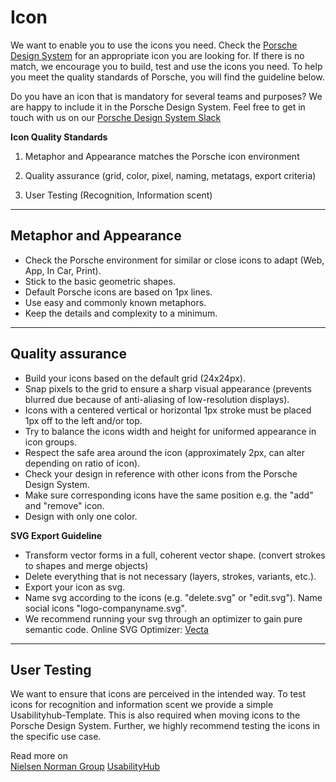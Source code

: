 # Icon

We want to enable you to use the icons you need. Check the [Porsche Design System](https://icons.porsche.com/#//) for an appropriate icon you are looking for. If there is no match, we encourage you to build, test and use the icons you need. To help you meet the quality standards of Porsche, you will find the guideline below.

Do you have an icon that is mandatory for several teams and purposes? We are happy to include it in the Porsche Design System. Feel free to get in touch with us on our [Porsche Design System Slack](https://porschedev.slack.com/archives/CT7AVHTTQ)



**Icon Quality Standards**

1. Metaphor and Appearance matches the Porsche icon environment

2. Quality assurance (grid, color, pixel, naming, metatags, export criteria)

3. User Testing (Recognition, Information scent)

---

## Metaphor and Appearance

- Check the Porsche environment for similar or close icons to adapt (Web, App, In Car, Print).
- Stick to the basic geometric shapes.
- Default Porsche icons are based on 1px lines.
- Use easy and commonly known metaphors.
- Keep the details and complexity to a minimum.

---

## Quality assurance

- Build your icons based on the default grid (24x24px). 
- Snap pixels to the grid to ensure a sharp visual appearance (prevents blurred due because of anti-aliasing of low-resolution displays).
- Icons with a centered vertical or horizontal 1px stroke must be placed 1px off to the left and/or top.
- Try to balance the icons width and height for uniformed appearance in icon groups.
- Respect the safe area around the icon (approximately 2px, can alter depending on ratio of icon).
- Check your design in reference with other icons from the Porsche Design System.
- Make sure corresponding icons have the same position e.g. the "add" and "remove" icon.
- Design with only one color.

**SVG Export Guideline**

- Transform vector forms in a full, coherent vector shape. (convert strokes to shapes and merge objects)
- Delete everything that is not necessary (layers, strokes, variants, etc.).
- Export your icon as svg.
- Name svg according to the icons (e.g. "delete.svg" or "edit.svg"). Name social icons "logo-companyname.svg".
- We recommend running your svg through an optimizer to gain pure semantic code. Online SVG Optimizer: [Vecta](https://vecta.io/nano)

---

## User Testing

We want to ensure that icons are perceived in the intended way. To test icons for recognition and information scent we provide a simple Usabilityhub-Template. This is also required when moving icons to the Porsche Design System. Further, we highly recommend testing the icons in the specific use case.

Read more on  
[Nielsen Norman Group](https://www.nngroup.com/articles/icon-testing/)
[UsabilityHub](https://usabilityhub.com/examples/easiest-icon-to-understand)


